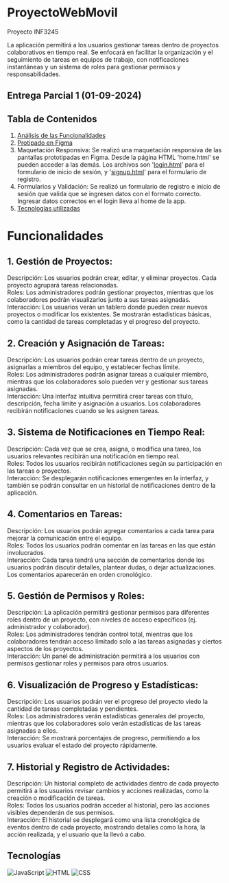 # ProyectoWebMovil
 Proyecto INF3245

 La aplicación permitirá a los usuarios gestionar tareas dentro de proyectos colaborativos en tiempo real. Se enfocará en facilitar la organización y el seguimiento de tareas en equipos de trabajo, con notificaciones instantáneas y un sistema de roles para gestionar permisos y responsabilidades. 
 
## Entrega Parcial 1 (01-09-2024)
## Tabla de Contenidos
1. [Análisis de las Funcionalidades](#Funcionalidades)
2. [Protipado en Figma](https://www.figma.com/proto/cVtLFwyjomdRb6P0eWdf4f/Project?node-id=124-2133&t=6CQFsAXwGDnjXiVS-1)
3. Maquetación Responsiva: Se realizó una maquetación responsiva de las pantallas prototipadas en Figma. Desde la página HTML 'home.html' se pueden acceder a las demás. Los archivos son '[login.html](Code/login.html)' para el formulario de inicio de sesión, y '[signup.html](Code/signup.html)' para el formulario de registro.
5. Formularios y Validación: Se realizó un formulario de registro e inicio de sesión que valida que se ingresen datos con el formato correcto. Ingresar datos correctos en el login lleva al home de la app.
6. [Tecnologías utilizadas](#Tecnologías)

# Funcionalidades

## 1. Gestión de Proyectos:

Descripción: Los usuarios podrán crear, editar, y eliminar proyectos. Cada proyecto agrupará tareas relacionadas.  
Roles: Los administradores podrán gestionar proyectos, mientras que los colaboradores podrán visualizarlos junto a sus tareas asignadas.  
Interacción: Los usuarios verán un tablero donde pueden crear nuevos proyectos o modificar los existentes. Se mostrarán estadísticas básicas, como la cantidad de tareas completadas y el progreso del proyecto.

## 2. Creación y Asignación de Tareas:

Descripción: Los usuarios podrán crear tareas dentro de un proyecto, asignarlas a miembros del equipo, y establecer fechas límite.  
Roles: Los administradores podrán asignar tareas a cualquier miembro, mientras que los colaboradores solo pueden ver y gestionar sus tareas asignadas.  
Interacción: Una interfaz intuitiva permitirá crear tareas con título, descripción, fecha límite y asignación a usuarios. Los colaboradores recibirán notificaciones cuando se les asignen tareas.

## 3. Sistema de Notificaciones en Tiempo Real:

Descripción: Cada vez que se crea, asigna, o modifica una tarea, los usuarios relevantes recibirán una notificación en tiempo real.  
Roles: Todos los usuarios recibirán notificaciones según su participación en las tareas o proyectos.  
Interacción: Se desplegarán notificaciones emergentes en la interfaz, y también se podrán consultar en un historial de notificaciones dentro de la aplicación.

## 4. Comentarios en Tareas:

Descripción: Los usuarios podrán agregar comentarios a cada tarea para mejorar la comunicación entre el equipo.  
Roles: Todos los usuarios podrán comentar en las tareas en las que están involucrados.  
Interacción: Cada tarea tendrá una sección de comentarios donde los usuarios podrán discutir detalles, plantear dudas, o dejar actualizaciones. Los comentarios aparecerán en orden cronológico.

## 5. Gestión de Permisos y Roles:

Descripción: La aplicación permitirá gestionar permisos para diferentes roles dentro de un proyecto, con niveles de acceso específicos (ej. administrador y colaborador).  
Roles: Los administradores tendrán control total, mientras que los colaboradores tendrán acceso limitado solo a las tareas asignadas y ciertos aspectos de los proyectos.  
Interacción: Un panel de administración permitirá a los usuarios con permisos gestionar roles y permisos para otros usuarios.

## 6. Visualización de Progreso y Estadísticas:

Descripción: Los usuarios podrán ver el progreso del proyecto viedo la cantidad de tareas completadas y pendientes.  
Roles: Los administradores verán estadísticas generales del proyecto, mientras que los colaboradores solo verán estadísticas de las tareas asignadas a ellos.  
Interacción: Se mostrará porcentajes de progreso, permitiendo a los usuarios evaluar el estado del proyecto rápidamente.

## 7. Historial y Registro de Actividades:

Descripción: Un historial completo de actividades dentro de cada proyecto permitirá a los usuarios revisar cambios y acciones realizadas, como la creación o modificación de tareas.  
Roles: Todos los usuarios podrán acceder al historial, pero las acciones visibles dependerán de sus permisos.  
Interacción: El historial se desplegará como una lista cronológica de eventos dentro de cada proyecto, mostrando detalles como la hora, la acción realizada, y el usuario que la llevó a cabo.

## Tecnologías
![JavaScript](https://img.shields.io/badge/JavaScript-F7DF1E?style=flat&logo=javascript&logoColor=black)
![HTML](https://img.shields.io/badge/HTML5-E34F26?style=flat&logo=html5&logoColor=white)
![CSS](https://img.shields.io/badge/CSS3-1572B6?style=flat&logo=css3&logoColor=white)

